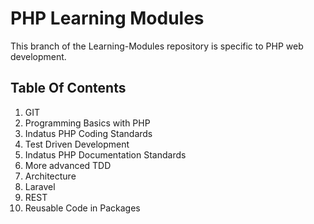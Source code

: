 # PHP Learning Modules


This branch of the Learning-Modules repository is specific to PHP web development.


## Table Of Contents

1.  GIT
2.  Programming Basics with PHP
3.  Indatus PHP Coding Standards
4.  Test Driven Development
5.  Indatus PHP Documentation Standards
6.  More advanced TDD
7.  Architecture
8.  Laravel
9.  REST
10. Reusable Code in Packages
